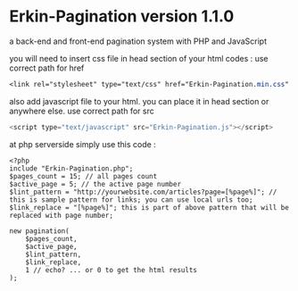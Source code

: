 # Erkin-Pagination version 1.1.0
a back-end and front-end pagination system with PHP and JavaScript

you will need to insert css file in head section of your html codes :
use correct path for href
```css
<link rel="stylesheet" type="text/css" href="Erkin-Pagination.min.css" />
```
also add javascript file to your html. you can place it in head section or anywhere else.
use correct path for src
```javascript
<script type="text/javascript" src="Erkin-Pagination.js"></script>
```

at php serverside simply use this code :
```
<?php
include "Erkin-Pagination.php";
$pages_count = 15; // all pages count
$active_page = 5; // the active page number
$lint_pattern = "http://yourwebsite.com/articles?page=[%page%]"; // this is sample pattern for links; you can use local urls too;
$link_replace = "[%page%]"; this is part of above pattern that will be replaced with page number;

new pagination(
	$pages_count,
	$active_page,
	$lint_pattern,
	$link_replace,
	1 // echo? ... or 0 to get the html results
);
```
